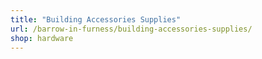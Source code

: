 ```yaml
---
title: "Building Accessories Supplies"
url: /barrow-in-furness/building-accessories-supplies/
shop: hardware
---
```


